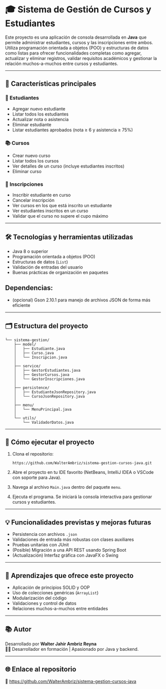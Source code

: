 
# 🎓 Sistema de Gestión de Cursos y Estudiantes

Este proyecto es una aplicación de consola desarrollada en **Java** que permite administrar estudiantes, cursos y las inscripciones entre ambos. Utiliza programación orientada a objetos (POO) y estructuras de datos como listas para ofrecer funcionalidades completas como agregar, actualizar y eliminar registros, validar requisitos académicos y gestionar la relación muchos-a-muchos entre cursos y estudiantes.

---

## 📌 Características principales

### 👤 Estudiantes
- Agregar nuevo estudiante
- Listar todos los estudiantes
- Actualizar nota o asistencia
- Eliminar estudiante
- Listar estudiantes aprobados (nota ≥ 6 y asistencia ≥ 75%)

### 📚 Cursos
- Crear nuevo curso
- Listar todos los cursos
- Ver detalles de un curso (incluye estudiantes inscritos)
- Eliminar curso

### 🔗 Inscripciones
- Inscribir estudiante en curso
- Cancelar inscripción
- Ver cursos en los que está inscrito un estudiante
- Ver estudiantes inscritos en un curso
- Validar que el curso no supere el cupo máximo

---

## 🛠️ Tecnologías y herramientas utilizadas

- Java 8 o superior
- Programación orientada a objetos (POO)
- Estructuras de datos (`List`)
- Validación de entradas del usuario
- Buenas prácticas de organización en paquetes

## Dependencias:
- (opcional) Gson 2.10.1 para manejo de archivos JSON de forma más eficiente

---

## 🗂️ Estructura del proyecto
```
└── sistema-gestion/
    ├── model/        
    │   ├── Estudiante.java
    │   ├── Curso.java
    │   └── Inscripcion.java
    │
    ├── service/
    │   ├── GestorEstudiantes.java
    │   ├── GestorCursos.java
    │   └── GestorInscripciones.java
    │
    ├── persistence/
    │   ├── EstudianteJsonRepository.java
    │   └── CursoJsonRepository.java
    │
    ├── menu/
    │   └── MenuPrincipal.java
    │
    └── utils/
        └── ValidadorDatos.java
```
---

## 🚀 Cómo ejecutar el proyecto

1. Clona el repositorio:
   ```
   https://github.com/WalterAmbriz/sistema-gestion-cursos-java.git
   ```
3. Abre el proyecto en tu IDE favorito (NetBeans, IntelliJ IDEA o VSCode con soporte para Java).

4. Navega al archivo `Main.java` dentro del paquete `menu`.

5. Ejecuta el programa. Se iniciará la consola interactiva para gestionar cursos y estudiantes.

---

## 💡 Funcionalidades previstas y mejoras futuras

- Persistencia con archivos `.json`
- Validaciones de entrada más robustas con clases auxiliares
- Pruebas unitarias con JUnit
- (Posible) Migración a una API REST usando Spring Boot
- (Actualización) Interfaz gráfica con JavaFX o Swing

---

## 🧠 Aprendizajes que ofrece este proyecto

- Aplicación de principios SOLID y OOP
- Uso de colecciones genéricas (`ArrayList`)
- Modularización del código
- Validaciones y control de datos
- Relaciones muchos-a-muchos entre entidades

---

## 📚 Autor

Desarrollado por **Walter Jahir Ambriz Reyna**  
👨‍💻 Desarrollador en formación | Apasionado por Java y backend.

---

## 🌐 Enlace al repositorio

🔗 https://github.com/WalterAmbriz/sistema-gestion-cursos-java
